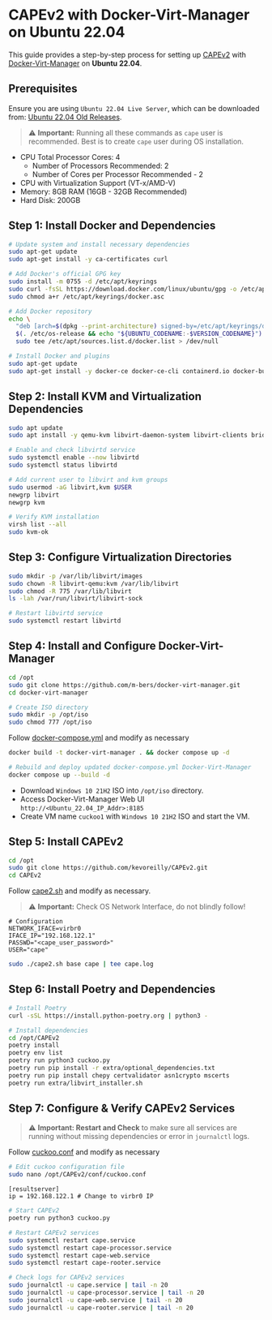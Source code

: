 # CAPEv2 with Docker-Virt-Manager on Ubuntu 22.04

This guide provides a step-by-step process for setting up [CAPEv2](https://github.com/kevoreilly/CAPEv2) with [Docker-Virt-Manager](https://github.com/m-bers/docker-virt-manager) on **Ubuntu 22.04**.

## Prerequisites
Ensure you are using `Ubuntu 22.04 Live Server`, which can be downloaded from:
[Ubuntu 22.04 Old Releases](https://old-releases.ubuntu.com/releases/22.04.1/).

> ⚠️ **Important:** Running all these commands as `cape` user is recommended. Best is to create `cape` user during OS installation.

- CPU Total Processor Cores: 4 
  - Number of Processors Recommended: 2
  - Number of Cores per Processor Recommended - 2
- CPU with Virtualization Support (VT-x/AMD-V)
- Memory: 8GB RAM (16GB - 32GB Recommended)
- Hard Disk: 200GB

## Step 1: Install Docker and Dependencies
```bash
# Update system and install necessary dependencies
sudo apt-get update
sudo apt-get install -y ca-certificates curl

# Add Docker's official GPG key
sudo install -m 0755 -d /etc/apt/keyrings
sudo curl -fsSL https://download.docker.com/linux/ubuntu/gpg -o /etc/apt/keyrings/docker.asc
sudo chmod a+r /etc/apt/keyrings/docker.asc

# Add Docker repository
echo \  
  "deb [arch=$(dpkg --print-architecture) signed-by=/etc/apt/keyrings/docker.asc] https://download.docker.com/linux/ubuntu \  
  $(. /etc/os-release && echo "${UBUNTU_CODENAME:-$VERSION_CODENAME}") stable" | \  
  sudo tee /etc/apt/sources.list.d/docker.list > /dev/null

# Install Docker and plugins
sudo apt-get update
sudo apt-get install -y docker-ce docker-ce-cli containerd.io docker-buildx-plugin docker-compose-plugin
```

## Step 2: Install KVM and Virtualization Dependencies
```bash
sudo apt update
sudo apt install -y qemu-kvm libvirt-daemon-system libvirt-clients bridge-utils virtinst uidmap libvirt-dev libguestfs-tools

# Enable and check libvirtd service
sudo systemctl enable --now libvirtd
sudo systemctl status libvirtd

# Add current user to libvirt and kvm groups
sudo usermod -aG libvirt,kvm $USER
newgrp libvirt
newgrp kvm

# Verify KVM installation
virsh list --all
sudo kvm-ok
```

## Step 3: Configure Virtualization Directories
```bash
sudo mkdir -p /var/lib/libvirt/images
sudo chown -R libvirt-qemu:kvm /var/lib/libvirt
sudo chmod -R 775 /var/lib/libvirt
ls -lah /var/run/libvirt/libvirt-sock

# Restart libvirtd service
sudo systemctl restart libvirtd
```

## Step 4: Install and Configure Docker-Virt-Manager
```bash
cd /opt
sudo git clone https://github.com/m-bers/docker-virt-manager.git
cd docker-virt-manager

# Create ISO directory
sudo mkdir -p /opt/iso
sudo chmod 777 /opt/iso
```

Follow [docker-compose.yml](docker-virt-manager/docker-compose.yml) and modify as necessary

```bash
docker build -t docker-virt-manager . && docker compose up -d

# Rebuild and deploy updated docker-compose.yml Docker-Virt-Manager
docker compose up --build -d
```

- Download `Windows 10 21H2` ISO into `/opt/iso` directory.
- Access Docker-Virt-Manager Web UI `http://<Ubuntu_22.04_IP_Addr>:8185`
- Create VM name `cuckoo1` with `Windows 10 21H2` ISO and start the VM.

## Step 5: Install CAPEv2
```bash
cd /opt
sudo git clone https://github.com/kevoreilly/CAPEv2.git
cd CAPEv2
```

Follow [cape2.sh](CAPEv2/installer/cape2.sh) and modify as necessary. 
> ⚠️ **Important:** Check OS Network Interface, do not blindly follow!
```plaintext
# Configuration
NETWORK_IFACE=virbr0
IFACE_IP="192.168.122.1"
PASSWD="<cape_user_password>"
USER="cape"
```

```bash
sudo ./cape2.sh base cape | tee cape.log
```

## Step 6: Install Poetry and Dependencies
```bash
# Install Poetry
curl -sSL https://install.python-poetry.org | python3 -

# Install dependencies
cd /opt/CAPEv2
poetry install
poetry env list
poetry run python3 cuckoo.py
poetry run pip install -r extra/optional_dependencies.txt
poetry run pip install chepy certvalidator asn1crypto mscerts
poetry run extra/libvirt_installer.sh
```

## Step 7: Configure & Verify CAPEv2 Services
> ⚠️ **Important: Restart and Check** to make sure all services are running without missing dependencies or error in `journalctl` logs.

Follow [cuckoo.conf](CAPEv2/conf/cuckoo.conf) and modify as necessary

```bash
# Edit cuckoo configuration file
sudo nano /opt/CAPEv2/conf/cuckoo.conf
```

```plaintext
[resultserver]
ip = 192.168.122.1 # Change to virbr0 IP
```

```bash
# Start CAPEv2
poetry run python3 cuckoo.py

# Restart CAPEv2 services
sudo systemctl restart cape.service
sudo systemctl restart cape-processor.service
sudo systemctl restart cape-web.service
sudo systemctl restart cape-rooter.service

# Check logs for CAPEv2 services
sudo journalctl -u cape.service | tail -n 20
sudo journalctl -u cape-processor.service | tail -n 20
sudo journalctl -u cape-web.service | tail -n 20
sudo journalctl -u cape-rooter.service | tail -n 20
```